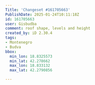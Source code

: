 ```yaml
---
Title: 'Changeset #161705663'
PublishDate: 2025-01-24T10:11:18Z
id: 161705663
user: Gisbudba
comment: roof shape, levels and height
created_by: iD 2.30.4
tags:
- Montenegro
- Budva
bbox:
  min_lon: 18.8325573
  min_lat: 42.278662
  max_lon: 18.833132
  max_lat: 42.2790856

---
```

